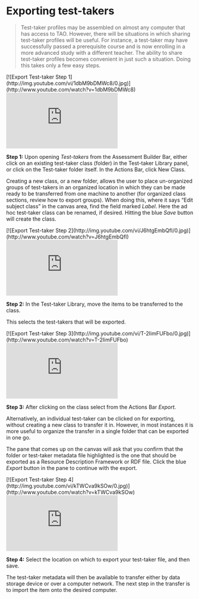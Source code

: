 # Exporting test-takers

>Test-taker profiles may be assembled on almost any computer that has access to TAO. However, there will be situations in which sharing test-taker profiles will be useful. For instance, a test-taker may have successfully passed a prerequisite course and is now enrolling in a more advanced study with a different teacher. The ability to share test-taker profiles becomes convenient in just such a situation. Doing this takes only a few easy steps.

<div class="hidden-video">
[![Export Test-taker Step 1](http://img.youtube.com/vi/1dbM9bDMWc8/0.jpg)](http://www.youtube.com/watch?v=1dbM9bDMWc8)
</div>

<div class='embed-container'><iframe src="https://www.youtube.com/embed/1dbM9bDMWc8?rel=0" frameborder="0" allowfullscreen="true"></iframe></div>

**Step 1:** Upon opening *Test-takers* from the Assessment Builder Bar, either click on an existing test-taker class (folder) in the Test-taker Library panel, or click on the Test-taker folder itself. In the Actions Bar, click New Class. 

Creating a new class, or a new folder, allows the user to place un-organized groups of test-takers in an organized location in which they can be made ready to be transferred from one machine to another (for organized class sections, review how to export groups). When doing this, where it says “Edit subject class” in the canvas area, find the field marked *Label*. Here the ad hoc test-taker class can be renamed, if desired.  Hitting the blue *Save* button will create the class.

<div class="hidden-video">
[![Export Test-taker Step 2](http://img.youtube.com/vi/J6htgEmbQfI/0.jpg)](http://www.youtube.com/watch?v=J6htgEmbQfI)
</div>

<div class='embed-container'><iframe src="https://www.youtube.com/embed/J6htgEmbQfI?rel=0" frameborder="0" allowfullscreen="true"></iframe></div>

**Step 2:** In the Test-taker Library, move the items to be transferred to the class.

This selects the test-takers that will be exported.

<div class="hidden-video">
[![Export Test-taker Step 3](http://img.youtube.com/vi/T-2IimFUFbo/0.jpg)](http://www.youtube.com/watch?v=T-2IimFUFbo)
</div>

<div class='embed-container'><iframe src="https://www.youtube.com/embed/T-2IimFUFbo?rel=0" frameborder="0" allowfullscreen="true"></iframe></div>

**Step 3:** After clicking on the class select from the Actions Bar *Export*.

Alternatively, an individual test-taker can be clicked on for exporting, without creating a new class to transfer it in. However, in most instances it is more useful to organize the transfer in a single folder that can be exported in one go.

The pane that comes up on the canvas will ask that you confirm that the folder or test-taker metadata file highlighted is the one that should be exported as a Resource Description Framework or RDF file. Click the blue *Export* button in the pane to continue with the export.

<div class="hidden-video">
[![Export Test-taker Step 4](http://img.youtube.com/vi/kTWCva9kSOw/0.jpg)](http://www.youtube.com/watch?v=kTWCva9kSOw)
</div>

<div class='embed-container'><iframe src="https://www.youtube.com/embed/kTWCva9kSOw?rel=0" frameborder="0" allowfullscreen="true"></iframe></div>

**Step 4:** Select the location on which to export your test-taker file, and then save.

The test-taker metadata will then be available to transfer either by data storage device or over a computer network. The next step in the transfer is to import the item onto the desired computer.